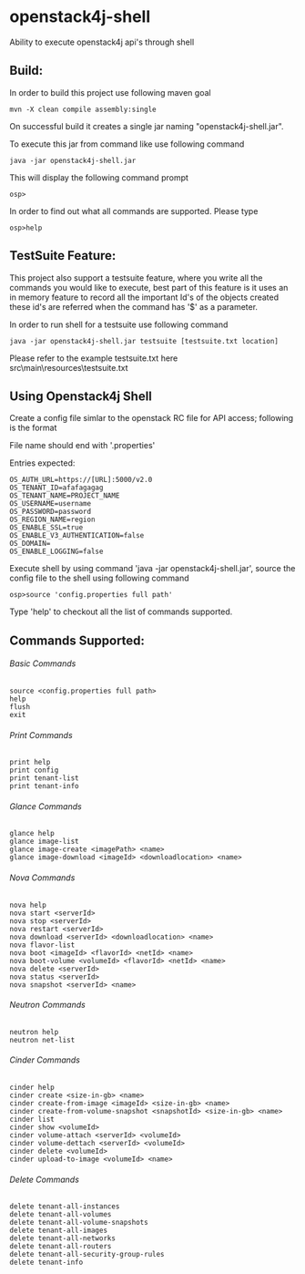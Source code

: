 # openstack4j-shell
Ability to execute openstack4j api's through shell

## Build:

In order to build this project use following maven goal
```
mvn -X clean compile assembly:single
```

On successful build it creates a single jar naming "openstack4j-shell.jar". 

To execute this jar from command like use following command
```
java -jar openstack4j-shell.jar
```
This will display the following command prompt 

```
osp>

```

In order to find out what all commands are supported. Please type 

```
osp>help

```

## TestSuite Feature:

This project also support a testsuite feature, where you write all the commands you would like to execute, best part of this feature is it uses an in memory feature to record all the important Id's of the objects created these id's are referred when the command has '$' as a parameter.

In order to run shell for a testsuite use following command
```
java -jar openstack4j-shell.jar testsuite [testsuite.txt location]

```
Please refer to the example testsuite.txt here src\main\resources\testsuite.txt

## Using Openstack4j Shell

Create a config file simlar to the openstack RC file for API access; following is the format

File name should end with '.properties'

Entries expected:
```
OS_AUTH_URL=https://[URL]:5000/v2.0
OS_TENANT_ID=afafagagag
OS_TENANT_NAME=PROJECT_NAME
OS_USERNAME=username
OS_PASSWORD=password
OS_REGION_NAME=region
OS_ENABLE_SSL=true
OS_ENABLE_V3_AUTHENTICATION=false
OS_DOMAIN=
OS_ENABLE_LOGGING=false
```

Execute shell by using command 'java -jar openstack4j-shell.jar', source the config file to the shell using following command
```
osp>source 'config.properties full path'

```
Type 'help' to checkout all the list of commands supported.


## Commands Supported:

###### Basic Commands
```
source <config.properties full path>
help
flush
exit
```
###### Print Commands
```
print help
print config
print tenant-list
print tenant-info
```
###### Glance Commands
```
glance help
glance image-list
glance image-create <imagePath> <name>
glance image-download <imageId> <downloadlocation> <name>
```
###### Nova Commands
```
nova help
nova start <serverId>
nova stop <serverId>
nova restart <serverId>
nova download <serverId> <downloadlocation> <name>
nova flavor-list
nova boot <imageId> <flavorId> <netId> <name>
nova boot-volume <volumeId> <flavorId> <netId> <name>
nova delete <serverId>
nova status <serverId>
nova snapshot <serverId> <name>
```

###### Neutron Commands
```
neutron help
neutron net-list
```
###### Cinder Commands
```
cinder help
cinder create <size-in-gb> <name>
cinder create-from-image <imageId> <size-in-gb> <name>
cinder create-from-volume-snapshot <snapshotId> <size-in-gb> <name>
cinder list
cinder show <volumeId>
cinder volume-attach <serverId> <volumeId>
cinder volume-dettach <serverId> <volumeId>
cinder delete <volumeId>
cinder upload-to-image <volumeId> <name>
```
###### Delete Commands
```
delete tenant-all-instances
delete tenant-all-volumes
delete tenant-all-volume-snapshots
delete tenant-all-images
delete tenant-all-networks
delete tenant-all-routers
delete tenant-all-security-group-rules
delete tenant-info
```


